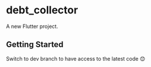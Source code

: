 # debt_collector

A new Flutter project.

## Getting Started

Switch to dev branch to have access to the latest code 😊
